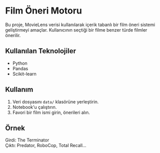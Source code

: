 
# Film Öneri Motoru

Bu proje, MovieLens verisi kullanılarak içerik tabanlı bir film öneri sistemi geliştirmeyi amaçlar. Kullanıcının seçtiği bir filme benzer türde filmler önerilir.

## Kullanılan Teknolojiler
- Python
- Pandas
- Scikit-learn

## Kullanım
1. Veri dosyasını `data/` klasörüne yerleştirin.
2. Notebook'u çalıştırın.
3. Favori bir film ismi girin, önerileri alın.

## Örnek
Girdi: The Terminator  
Çıktı: Predator, RoboCop, Total Recall...
